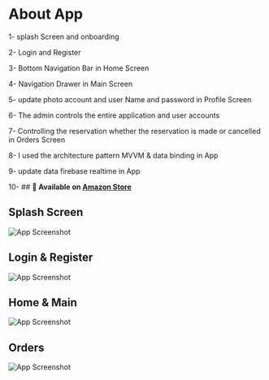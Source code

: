 
# About App

1- splash Screen and onboarding

2- Login and Register

3- Bottom Navigation Bar in Home Screen

4- Navigation Drawer in Main Screen

5- update photo account and user Name and password in Profile Screen

6- The admin controls the entire application and user accounts

7- Controlling the reservation whether the reservation is made or cancelled in Orders Screen

8- I used the architecture pattern MVVM & data binding in App

9- update data firebase realtime in App

10- ## **📌 Available on [Amazon Store](https://www.amazon.com/dp/B0FLM9WB8R?dib=eyJ2IjoiMSJ9.JYMHEm9cHeT90Lvz1ktdnxwNf4UvRM7GV-23MlKA5Vx36pGTtqm9_SzuRAhq4ywQPxlWWpRsxNXINk9uublCgyI_C_jj7MjE3C1xZp1d1NY.BrO_8m3He5q1GGMmopUJIvAh26443G0Xn5dETf8Kd8Q&dib_tag=se&qid=1754622354&refinements=p_4%3AAhmed+Mohamed&s=mobile-apps&search-type=ss&sr=1-3)**


## Splash Screen

![App Screenshot](https://i.postimg.cc/C151kdV5/ss.jpg)

## Login & Register

![App Screenshot](https://i.postimg.cc/vH2dxXZr/ss2.jpg)

## Home & Main

![App Screenshot](https://i.postimg.cc/Pfc4LwkL/ss3.jpg)

## Orders

![App Screenshot](https://i.postimg.cc/XJts0Gjy/ss4.jpg)
